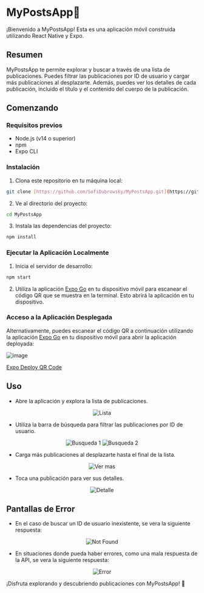 # MyPostsApp💬

¡Bienvenido a MyPostsApp! Esta es una aplicación móvil construida utilizando React Native y Expo.

## Resumen

MyPostsApp te permite explorar y buscar a través de una lista de publicaciones. Puedes filtrar las publicaciones por ID de usuario y cargar más publicaciones al desplazarte. Además, puedes ver los detalles de cada publicación, incluido el título y el contenido del cuerpo de la publicación.

## Comenzando

### Requisitos previos

- Node.js (v14 o superior)
- npm 
- Expo CLI

### Instalación

1. Clona este repositorio en tu máquina local:

```bash
git clone [https://github.com/SofiDubrowsky/MyPostsApp.git](https://github.com/SofiDubrowsky/MyPostsApp.git)
```

2. Ve al directorio del proyecto:
   
```bash
cd MyPostsApp
```

3. Instala las dependencias del proyecto:
   
```bash
npm install
```

### Ejecutar la Aplicación Localmente

1. Inicia el servidor de desarrollo:
   
```bash
npm start
```

2. Utiliza la aplicación [Expo Go](https://play.google.com/store/apps/details?id=host.exp.exponent) en tu dispositivo móvil para escanear el código QR que se muestra en la terminal. Esto abrirá la aplicación en tu dispositivo.

### Acceso a la Aplicación Desplegada

Alternativamente, puedes escanear el código QR a continuación utilizando la aplicación [Expo Go](https://play.google.com/store/apps/details?id=host.exp.exponent) en tu dispositivo móvil para abrir la aplicación deployada:

![image](https://github.com/SofiDubrowsky/MyPostsApp/assets/94505828/e9d0b8b5-15b6-4c5d-9f66-d7997782fcbc)

[Expo Deploy QR Code](https://expo.dev/@sofidubrowsky/mypostsapp?serviceType=classic&distribution=expo-go)

## Uso

- Abre la aplicación y explora la lista de publicaciones.
<p align="center">
  <img src="https://github.com/SofiDubrowsky/MyPostsApp/assets/94505828/68efcb03-b611-4ec5-868e-dfb19b0edde7" alt="Lista">
</p>

- Utiliza la barra de búsqueda para filtrar las publicaciones por ID de usuario.
<p align="center">
  <img src="https://github.com/SofiDubrowsky/MyPostsApp/assets/94505828/13046e0c-47d3-4870-b526-8f9788c2624a" alt="Busqueda 1">
  <img src="https://github.com/SofiDubrowsky/MyPostsApp/assets/94505828/6943df1a-873e-4164-a0d0-b0612d0687e8" alt="Busqueda 2">
</p>
 
- Carga más publicaciones al desplazarte hasta el final de la lista.
<p align="center">
  <img src="https://github.com/SofiDubrowsky/MyPostsApp/assets/94505828/3496c9ce-4399-49a0-aa72-14fce676b5d3" alt="Ver mas">
</p>

- Toca una publicación para ver sus detalles.
<p align="center">
  <img src="https://github.com/SofiDubrowsky/MyPostsApp/assets/94505828/cac3106c-3744-4125-a01d-5660de5d12c8" alt="Detalle">
</p>

## Pantallas de Error 

- En el caso de buscar un ID de usuario inexistente, se vera la siguiente respuesta:
<p align="center">
  <img src="https://github.com/SofiDubrowsky/MyPostsApp/assets/94505828/b73504a3-a95b-49db-abd9-c55feb22a75a" alt="Not Found">
</p>

- En situaciones donde pueda haber errores, como una mala respuesta de la API, se vera la siguiente respuesta:
<p align="center">
  <img src="https://github.com/SofiDubrowsky/MyPostsApp/assets/94505828/ad31dd94-d5aa-41e9-ac9d-cce288f2cc23" alt="Error">
</p>

¡Disfruta explorando y descubriendo publicaciones con MyPostsApp! 🚀

